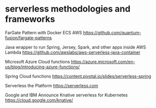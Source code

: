 # serverless methodologies and frameworks

FarGate Pattern with Docker ECS AWS
https://github.com/quantum-fusion/fargate-patterns

Java wrapper to run Spring, Jersey, Spark, and other apps inside AWS Lambda
https://github.com/awslabs/aws-serverless-java-container

Microsoft Azure Cloud functions 
https://azure.microsoft.com/en-us/blog/introducing-azure-functions/

Spring Cloud functions 
https://content.pivotal.io/slides/serverless-spring

Serverless the Platform
https://serverless.com

Google and IBM Announce Knative serverless for Kubernetes 
https://cloud.google.com/knative/
